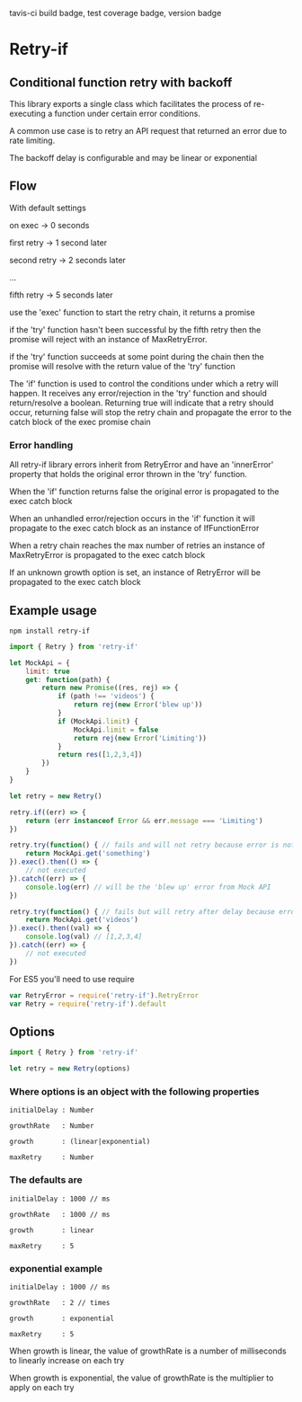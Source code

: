 tavis-ci build badge, test coverage badge, version badge

# Retry-if
## Conditional function retry with backoff

This library exports a single class which facilitates the process of re-executing
a function under certain error conditions.

A common use case is to retry an API request that returned
an error due to rate limiting.

The backoff delay is configurable and may be linear or exponential

## Flow

With default settings   

on exec -> 0 seconds

first retry -> 1 second later

second retry -> 2 seconds later

...

fifth retry -> 5 seconds later

use the 'exec' function to start the retry chain, it returns a promise

if the 'try' function hasn't been successful by the fifth retry then the promise will reject
with an instance of MaxRetryError.

if the 'try' function succeeds at some point during the chain then the promise will resolve with
the return value of the 'try' function

The 'if' function is used to control the conditions under which a retry will happen.
It receives any error/rejection in the 'try' function and should return/resolve a boolean.
Returning true will indicate that a retry should occur, returning false will stop the retry
chain and propagate the error to the catch block of the exec promise chain

### Error handling

All retry-if library errors inherit from RetryError and have an 'innerError' property that holds
the original error thrown in the 'try' function.

When the 'if' function returns false the original error is propagated
to the exec catch block

When an unhandled error/rejection occurs in the 'if' function
it will propagate to the exec catch block as an instance of IfFunctionError 

When a retry chain reaches the max number of retries an instance of MaxRetryError
is propagated to the exec catch block

If an unknown growth option is set, an instance of RetryError will
be propagated to the exec catch block 

## Example usage

```
npm install retry-if
```

```javascript
import { Retry } from 'retry-if'

let MockApi = {
    limit: true
    get: function(path) {
        return new Promise((res, rej) => {
            if (path !== 'videos') {
                return rej(new Error('blew up'))
            }
            if (MockApi.limit) {
                MockApi.limit = false
                return rej(new Error('Limiting'))
            }
            return res([1,2,3,4])
        })
    }
}

let retry = new Retry()

retry.if((err) => {
    return (err instanceof Error && err.message === 'Limiting')
})

retry.try(function() { // fails and will not retry because error is not 'Limiting'
    return MockApi.get('something')
}).exec().then(() => {
    // not executed
}).catch((err) => {
    console.log(err) // will be the 'blew up' error from Mock API
})

retry.try(function() { // fails but will retry after delay because error is 'Limiting'
    return MockApi.get('videos')
}).exec().then((val) => {
    console.log(val) // [1,2,3,4]
}).catch((err) => {
    // not executed
})
```

For ES5 you'll need to use require
```javascript
var RetryError = require('retry-if').RetryError
var Retry = require('retry-if').default
```

## Options

```javascript
import { Retry } from 'retry-if'

let retry = new Retry(options)
```

### Where options is an object with the following properties

    initialDelay : Number

    growthRate   : Number

    growth       : (linear|exponential)

    maxRetry     : Number

### The defaults are

    initialDelay : 1000 // ms

    growthRate   : 1000 // ms

    growth       : linear

    maxRetry     : 5
    
### exponential example

    initialDelay : 1000 // ms
    
    growthRate   : 2 // times
    
    growth       : exponential
    
    maxRetry     : 5

When growth is linear, the value of growthRate is a number of milliseconds to linearly increase on each try

When growth is exponential, the value of growthRate is the multiplier to apply on each try
